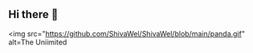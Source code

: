 ## Hi there 👋

<img src="https://github.com/ShivaWel/ShivaWel/blob/main/panda.gif" alt=The Uniimited

